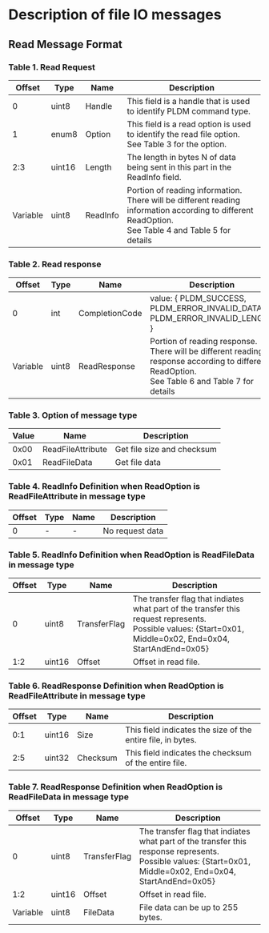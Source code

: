 # Description of file IO messages

## Read Message Format

### Table 1. Read Request

| Offset   | Type   | Name     | Description                                                                                                                                                  |
| -------- | ------ | -------- | ------------------------------------------------------------------------------------------------------------------------------------------------------------ |
| 0        | uint8  | Handle   | This field is a handle that is used to identify PLDM command type.                                                                                           |
| 1        | enum8  | Option   | This field is a read option is used to identify the read file option. <br> See Table 3 for the option.                                                       |
| 2:3      | uint16 | Length   | The length in bytes N of data being sent in this part in the ReadInfo field.                                                                                 |
| Variable | uint8  | ReadInfo | Portion of reading information. <br> There will be different reading information according to different ReadOption. <br> See Table 4 and Table 5 for details |

### Table 2. Read response

| Offset   | Type  | Name           | Description                                                                                                                                            |
| -------- | ----- | -------------- | ------------------------------------------------------------------------------------------------------------------------------------------------------ |
| 0        | int   | CompletionCode | value: { PLDM_SUCCESS, PLDM_ERROR_INVALID_DATA, PLDM_ERROR_INVALID_LENGTH }                                                                            |
| Variable | uint8 | ReadResponse   | Portion of reading response. <br> There will be different reading response according to different ReadOption. <br> See Table 6 and Table 7 for details |

### Table 3. Option of message type

| Value | Name              | Description                |
| ----- | ----------------- | -------------------------- |
| 0x00  | ReadFileAttribute | Get file size and checksum |
| 0x01  | ReadFileData      | Get file data              |

### Table 4. ReadInfo Definition when ReadOption is ReadFileAttribute in message type

| Offset | Type | Name | Description     |
| ------ | ---- | ---- | --------------- |
| 0      | -    | -    | No request data |

### Table 5. ReadInfo Definition when ReadOption is ReadFileData in message type

| Offset | Type   | Name         | Description                                                                                                                                                    |
| ------ | ------ | ------------ | -------------------------------------------------------------------------------------------------------------------------------------------------------------- |
| 0      | uint8  | TransferFlag | The transfer flag that indiates what part of the transfer this request represents. <br> Possible values: {Start=0x01, Middle=0x02, End=0x04, StartAndEnd=0x05} |
| 1:2    | uint16 | Offset       | Offset in read file.                                                                                                                                           |

### Table 6. ReadResponse Definition when ReadOption is ReadFileAttribute in message type

| Offset | Type   | Name     | Description                                                 |
| ------ | ------ | -------- | ----------------------------------------------------------- |
| 0:1    | uint16 | Size     | This field indicates the size of the entire file, in bytes. |
| 2:5    | uint32 | Checksum | This field indicates the checksum of the entire file.       |

### Table 7. ReadResponse Definition when ReadOption is ReadFileData in message type

| Offset   | Type   | Name         | Description                                                                                                                                                     |
| -------- | ------ | ------------ | --------------------------------------------------------------------------------------------------------------------------------------------------------------- |
| 0        | uint8  | TransferFlag | The transfer flag that indiates what part of the transfer this response represents. <br> Possible values: {Start=0x01, Middle=0x02, End=0x04, StartAndEnd=0x05} |
| 1:2      | uint16 | Offset       | Offset in read file.                                                                                                                                            |
| Variable | uint8  | FileData     | File data can be up to 255 bytes.                                                                                                                               |
